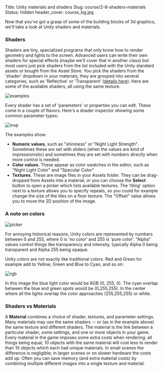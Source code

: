 Title: Unity materials and shaders
Slug: course/2-8-shaders-materials
Status: hidden
header_cover: course_bg.jpg

Now that you've got a grasp of some of the building blocks of 3d graphics, we'll take a look at Unity shaders and materials.

### Shaders

Shaders are tiny, specialized programs that only know how to render geometry and lights to the screen. Advanced users can write their own shaders for special effects (maybe we'll cover that in another class) but most users just pick shaders from the list included with the Unity standard assets or bought from the Asset Store.  You pick the shaders from the 'shader' dropdown in your materials; they are grouped into several categories, such as 'Reflective' or 'Transparent' ([details here](http://docs.unity3d.com/Documentation/Components/Built-inShaderGuide.html)).  Here are some of the available shaders, all using the same texture.

![examples](http://docs.unity3d.com/Documentation/Images/manual/Materials-1.jpg)


Every shader has a set of 'parameters' or properties you can edit. These come in a couple of flavors. Here's a shader inspector showing some common parameter types:

![insp](http://biphenyl.org/blog/wp-content/uploads/2012/04/Screen-Shot-2012-04-24-at-03.50.32.png)

The examples show:

* **Numeric values**, such as "shininess" or "Night Light Strength". Sometimes these are set with sliders (when the values are kind of impressionistic) and sometimes they are set with numbers directly when more control is needed.
* **Color values**.  These appear as color swatches in the editor, such as "Night Light Color" and "Specular Color" 
* **Textures**. These are image files in your Assets folder. They can be drag-dropped from Assets into a material, or you can choose the **Select** button to open a picker which lists available textures.  The 'tiling' option next to a texture allows you to specify repeats, so you could for example change the size of the tiles on a floor texture.  The "Offset" value allows you to move the 2D position of the image.

### A note on colors

![picker](http://www.rbcafe.com/Softwares/Unity/Documentation/Images/manual/Editing%20Value%20Properties-2.jpg)

For annoying historical reasons, Unity colors are represented by numbers between 0 and 255, where 0 is 'no color' and 255 is 'pure color'. "Alpha" values control things like transparency and intensity, typically Alpha 0 being transparent and Alpha 255 being opaque.

Unity colors are not exactly like traditional colors. Red and Green for example add to Yellow; Green and Blue to Cyan, and so on:

![rgb](http://upload.wikimedia.org/wikipedia/commons/2/28/RGB_illumination.jpg)

In this image the blue light color would be RGB (0, 255, 0).  The cyan overlap between the blue and green spots would be (0,255,255). In the center where all the lights overlap the color approaches (255,255,255) or white.

### Shaders vs Materials

A **Material** combines a choice of shader, textures, and parameter settings. Many materials may use the same shaders -- or (as in the example above) the same texture and different shaders. The material is the link between a particular shader, some settings, and one or more objects in your game.  Every material in the game imposes some extra costs when rendering: all things being equal, 10 objects with the same material will cost less to render than 10 objects which each had unique materials. In small scenes the difference is negligible; in larger scenes or on slower hardware the costs add up.  Often you can save memory (and extra material costs) by combining multiple different images into a single texture and material.